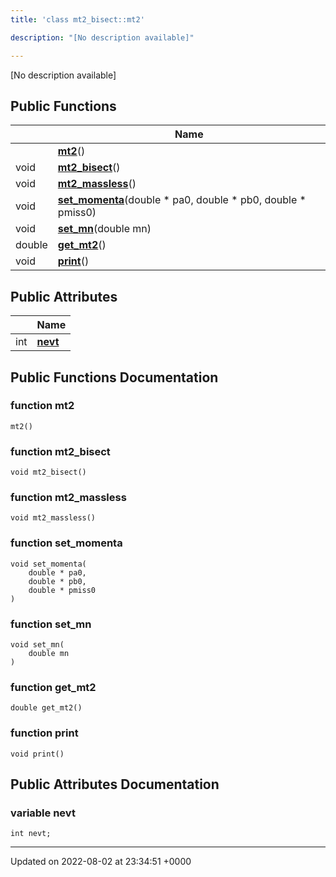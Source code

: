 ```yaml
---
title: 'class mt2_bisect::mt2'

description: "[No description available]"

---
```









[No description available]

## Public Functions

|                | Name           |
| -------------- | -------------- |
| | **[mt2](/documentation/code/main/classes/classmt2__bisect_1_1mt2/#function-mt2)**() |
| void | **[mt2_bisect](/documentation/code/main/classes/classmt2__bisect_1_1mt2/#function-mt2-bisect)**() |
| void | **[mt2_massless](/documentation/code/main/classes/classmt2__bisect_1_1mt2/#function-mt2-massless)**() |
| void | **[set_momenta](/documentation/code/main/classes/classmt2__bisect_1_1mt2/#function-set-momenta)**(double * pa0, double * pb0, double * pmiss0) |
| void | **[set_mn](/documentation/code/main/classes/classmt2__bisect_1_1mt2/#function-set-mn)**(double mn) |
| double | **[get_mt2](/documentation/code/main/classes/classmt2__bisect_1_1mt2/#function-get-mt2)**() |
| void | **[print](/documentation/code/main/classes/classmt2__bisect_1_1mt2/#function-print)**() |

## Public Attributes

|                | Name           |
| -------------- | -------------- |
| int | **[nevt](/documentation/code/main/classes/classmt2__bisect_1_1mt2/#variable-nevt)**  |

## Public Functions Documentation

### function mt2

```
mt2()
```


### function mt2_bisect

```
void mt2_bisect()
```


### function mt2_massless

```
void mt2_massless()
```


### function set_momenta

```
void set_momenta(
    double * pa0,
    double * pb0,
    double * pmiss0
)
```


### function set_mn

```
void set_mn(
    double mn
)
```


### function get_mt2

```
double get_mt2()
```


### function print

```
void print()
```


## Public Attributes Documentation

### variable nevt

```
int nevt;
```


-------------------------------

Updated on 2022-08-02 at 23:34:51 +0000